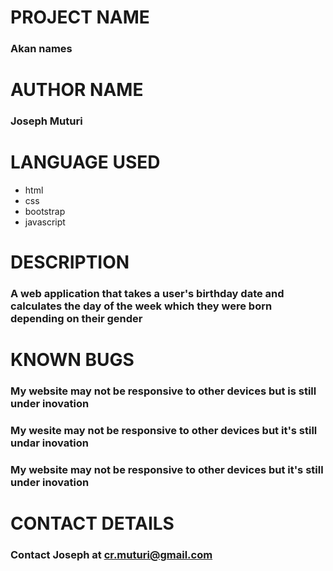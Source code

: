 # PROJECT NAME
### Akan names

# AUTHOR NAME
### Joseph Muturi

# LANGUAGE USED
- html
- css
- bootstrap
- javascript

# DESCRIPTION
### A web application that takes a user's birthday date and calculates the day of the week which they were born depending on their gender

# KNOWN BUGS
### My website may not be responsive to other devices but is still under inovation

### My wesite may not be responsive to other devices but it's still undar inovation

### My website may not be responsive to other devices but it's still under inovation

# CONTACT DETAILS
### Contact Joseph at cr.muturi@gmail.com

